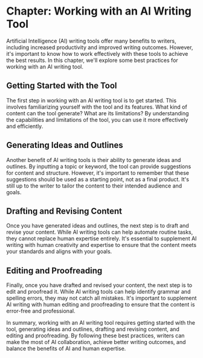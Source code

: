 Chapter: Working with an AI Writing Tool
========================================

Artificial Intelligence (AI) writing tools offer many benefits to writers, including increased productivity and improved writing outcomes. However, it's important to know how to work effectively with these tools to achieve the best results. In this chapter, we'll explore some best practices for working with an AI writing tool.

Getting Started with the Tool
-----------------------------

The first step in working with an AI writing tool is to get started. This involves familiarizing yourself with the tool and its features. What kind of content can the tool generate? What are its limitations? By understanding the capabilities and limitations of the tool, you can use it more effectively and efficiently.

Generating Ideas and Outlines
-----------------------------

Another benefit of AI writing tools is their ability to generate ideas and outlines. By inputting a topic or keyword, the tool can provide suggestions for content and structure. However, it's important to remember that these suggestions should be used as a starting point, not as a final product. It's still up to the writer to tailor the content to their intended audience and goals.

Drafting and Revising Content
-----------------------------

Once you have generated ideas and outlines, the next step is to draft and revise your content. While AI writing tools can help automate routine tasks, they cannot replace human expertise entirely. It's essential to supplement AI writing with human creativity and expertise to ensure that the content meets your standards and aligns with your goals.

Editing and Proofreading
------------------------

Finally, once you have drafted and revised your content, the next step is to edit and proofread it. While AI writing tools can help identify grammar and spelling errors, they may not catch all mistakes. It's important to supplement AI writing with human editing and proofreading to ensure that the content is error-free and professional.

In summary, working with an AI writing tool requires getting started with the tool, generating ideas and outlines, drafting and revising content, and editing and proofreading. By following these best practices, writers can make the most of AI collaboration, achieve better writing outcomes, and balance the benefits of AI and human expertise.
